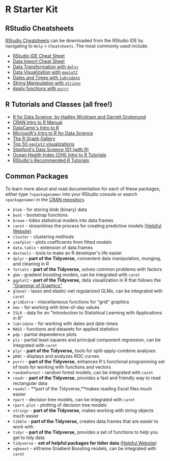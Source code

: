 # R Starter Kit

## RStudio Cheatsheets

[RStudio Cheatsheets](https://www.rstudio.com/resources/cheatsheets/) can be downloaded from the RStudio IDE by navigating to `Help` > `Cheatsheets`. The most commonly used include:

- [RStudio IDE Cheat Sheet](https://github.com/rstudio/cheatsheets/raw/master/rstudio-ide.pdf)
- [Data Import Cheat Sheet](https://github.com/rstudio/cheatsheets/raw/master/data-import.pdf)
- [Data Transformation with `dplyr`](https://github.com/rstudio/cheatsheets/raw/master/data-transformation.pdf)
- [Data Visualization with `ggplot2`](https://github.com/rstudio/cheatsheets/raw/master/data-visualization-2.1.pdf)
- [Dates and Times with `lubridate`](https://github.com/rstudio/cheatsheets/raw/master/lubridate.pdf)
- [String Manipulation with `stringr`](https://github.com/rstudio/cheatsheets/raw/master/strings.pdf)
- [Apply functions with `purrr`](https://github.com/rstudio/cheatsheets/raw/master/purrr.pdf)

## R Tutorials and Classes (all free!)

- [R for Data Science, by Hadley Wickham and Garrett Grolemund](https://r4ds.had.co.nz/)
- [CRAN Intro to R Manual](https://cran.r-project.org/doc/manuals/r-release/R-intro.pdf)
- [DataCamp's Intro to R](https://www.datacamp.com/courses/free-introduction-to-r)
- [Microsoft's Intro to R for Data Science](https://www.edx.org/course/introduction-to-r-for-data-science)
- [The R Graph Gallery](https://www.r-graph-gallery.com/)
- [Top 50 `ggplot2` visualizations](http://r-statistics.co/Top50-Ggplot2-Visualizations-MasterList-R-Code.html)
- [Stanford's Data Science 101 (with R)](https://web.stanford.edu/class/stats101/)
- [Ocean Health Index (OHI) Intro to R Tutorials](https://github.com/OHI-Science/data-science-training)
- [RStudio's Recommended R Tutorials](https://github.com/rstudio-education/rstats-ed)

## Common Packages

To learn more about and read documentation for each of these packages, either type `?<packagename>` into your RStudio console or search `<packagename>` in the [CRAN repository](https://cran.r-project.org/web/packages/available_packages_by_name.html).

- `blob` - for storing blob (binary) data
- `boot` - bootstrap functions
- `broom` - tidies statistical models into data frames
- `caret` - streamlines the process for creating predictive models [(Helpful Website)](http://topepo.github.io/caret/index.html)
- `cluster` - clustering methods
- `coefplot` - plots coefficients from fitted models
- `data.table` - extension of data.frames
- `devtools` - tools to make an R developer's life easier
- `dplyr` - **part of the Tidyverse,** convenient data manipulation, munging, and cleaning in R
- `forcats` - **part of the Tidyverse,** solves common problems with factors
- `gbm` - gradient boosting models, can be integrated with `caret`
- `ggplot2` - **part of the Tidyverse,** data visualization in R that follows the ["Grammar of Graphics"](https://www.amazon.com/Grammar-Graphics-Statistics-Computing/dp/0387245448)
- `glmnet` - lasso and elastic-net regularized GLMs, can be integrated with `caret`
- `gridExtra` - miscellaneous functions for "grid" graphics
- `hms` - for working with time-of-day values
- `ISLR` - data for an "Introduction to Statistical Learning with Applications in R"
- `lubridate` - for working with dates and date-times
- `MASS` - functions and datasets for applied statistics
- `pdp` - partial dependence plots
- `pls` - partial least squares and principal component regression, can be integrated with `caret`
- `plyr` - **part of the Tidyverse,** tools for split-apply-combine analyses
- `pROC` - displays and analyzes ROC curves
- `purrr` - **part of the Tidyverse,** enhances R's functional programming set of tools for working with functions and vectors
- `randomForest` - random forest models, can be integrated with `caret`
- `readr` - **part of the Tidyverse,** provides a fast and friendly way to read rectangular data
- `readxl` - **part of the Tidyverse,**makes reading Excel files much easier
- `rpart` - decision tree models, can be integrated with `caret`
- `rpart.plot` - plotting of decision tree models
- `stringr` - **part of the Tidyverse,** makes working with string objects much easier
- `tibble` - **part of the Tidyverse,** creates data.frames that are easier to work with
- `tidyr` - **part of the Tidyverse,** provides a set of functions to help you get to tidy data
- `tidyverse` - **set of helpful packages for tidier data** [(Helpful Website)](http://tidyverse.org)
- `xgboost` - eXtreme Gradient Boosting models, can be integrated with `caret`
